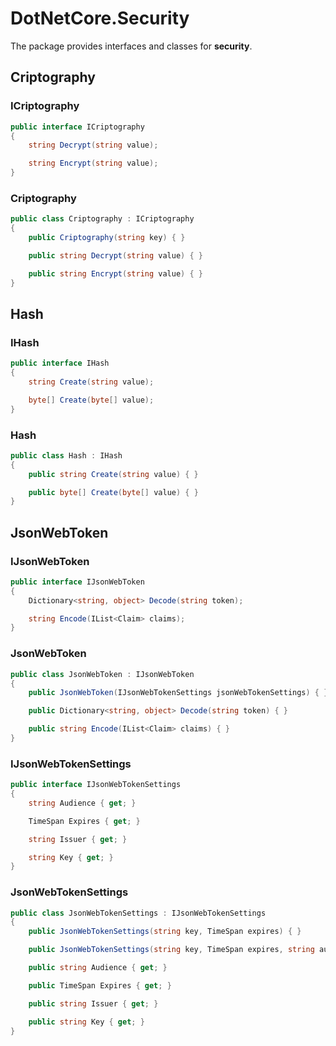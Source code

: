 # DotNetCore.Security

The package provides interfaces and classes for **security**.

## Criptography

### ICriptography

```cs
public interface ICriptography
{
    string Decrypt(string value);

    string Encrypt(string value);
}
```

### Criptography

```cs
public class Criptography : ICriptography
{
    public Criptography(string key) { }

    public string Decrypt(string value) { }

    public string Encrypt(string value) { }
}
```

## Hash

### IHash

```cs
public interface IHash
{
    string Create(string value);

    byte[] Create(byte[] value);
}
```

### Hash

```cs
public class Hash : IHash
{
    public string Create(string value) { }

    public byte[] Create(byte[] value) { }
}
```

## JsonWebToken

### IJsonWebToken

```cs
public interface IJsonWebToken
{
    Dictionary<string, object> Decode(string token);

    string Encode(IList<Claim> claims);
}
```

### JsonWebToken

```cs
public class JsonWebToken : IJsonWebToken
{
    public JsonWebToken(IJsonWebTokenSettings jsonWebTokenSettings) { }

    public Dictionary<string, object> Decode(string token) { }

    public string Encode(IList<Claim> claims) { }
}
```

### IJsonWebTokenSettings

```cs
public interface IJsonWebTokenSettings
{
    string Audience { get; }

    TimeSpan Expires { get; }

    string Issuer { get; }

    string Key { get; }
}
```

### JsonWebTokenSettings

```cs
public class JsonWebTokenSettings : IJsonWebTokenSettings
{
    public JsonWebTokenSettings(string key, TimeSpan expires) { }

    public JsonWebTokenSettings(string key, TimeSpan expires, string audience, string issuer) : this(key, expires) { }

    public string Audience { get; }

    public TimeSpan Expires { get; }

    public string Issuer { get; }

    public string Key { get; }
}
```
